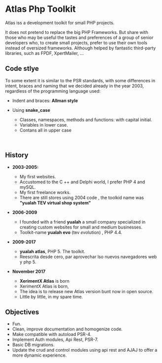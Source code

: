 # Atlas Php Toolkit
Atlas iss a development toolkit for small PHP projects.

It does not pretend to replace the big PHP Frameworks. But share with those who may be useful the tastes and preferences of a group of senior developers who, to create small projects, prefer to use their own tools instead of oversized frameworks. Although helped by fantastic third-party libraries, such as FPDF, XpertMailer, ...


## Code stlye
To some extent it is similar to the PSR standards, with some differences in intent, braces and naming that we decided already in the year 2003, regardless of the programming language used:

* Indent and braces: **Allman style**

* Using **snake_case**
  * Classes, namespaces, methods and functions: with capital initial.
  * Variables in lower case.
  * Contans  all in upper case

 

## History
* **2003-2005:** 
  * My first websites.
  * Accustomed to the C ++ and Delphi world, I prefer PHP 4 and mySQL.
  * My first freelance works.
  * There are still stores using 2004 code , the toolkid name was **"yualah TEV virtual shop system"**

* **2006-2009**  
  * I founded with a friend **yualah** a small company specialized in creating custom websites for small and medium businesses. 
  * Toolkit-name **yualah evo** (tev *evo*lution) , PHP 4.4.

* **2009-2017** 
  * **yualah atlas**, PHP 5.  The toolkit.  
  * Reescrita desde cero, par aprovechar lso nuevos navegadores web y php 5.

* **November 2017** 
  * **XerimentX Atlas** is born
  * XerimentX Atlas is born,
  * The idea is to release new Atlas version bunt now in open source.
  * Little by little, in my spare time.
 
## Objectives
* Fun.
* Clean, improve documentation and homogenize code.
* Make compatible with autoload PSR-4.
* Implement Auth modules, Api Rest, PSR-7.
* Basic DB migrations.
* Update the crud and control modules using api rest and AJAJ to offer a more dynamic experience.


